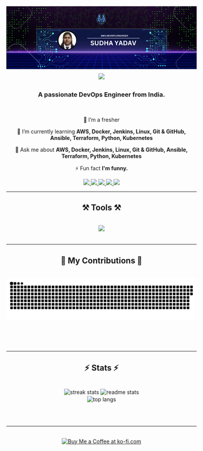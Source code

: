 <img align="right" src="https://github.com/sudhajobs0107/sudhajobs0107/blob/main/SUDHA%20YADAV%20banner.png" />

<h1 align="center">
    <img src="https://readme-typing-svg.herokuapp.com/?font=Righteous&size=35&center=true&vCenter=true&width=500&height=70&duration=4000&lines=Hi!+👋;+I'm+Sudha+Yadav!;" />
</h1>

<h3 align="center">A passionate DevOps Engineer from India.</h3>

<br/>

<div align="center">
 
 🔭 I’m a fresher
 
 🌱 I’m currently learning **AWS, Docker, Jenkins, Linux, Git & GitHub, Ansible, Terraform, Python, Kubernetes**

💬 Ask me about **AWS, Docker, Jenkins, Linux, Git & GitHub, Ansible, Terraform, Python, Kubernetes**

⚡ Fun fact **I'm funny.**

 </div>
 
<div align="center"> 
  <a href="mailto:sudhajobs0107@gmail.com">
    <img src="https://img.shields.io/badge/Gmail-333333?style=for-the-badge&logo=gmail&logoColor=red" />
  </a>
  <a href="https://www.linkedin.com/in/sudha-yadav-11703029b" target="_blank">
    <img src="https://img.shields.io/badge/LinkedIn-0077B5?style=for-the-badge&logo=linkedin&logoColor=white" target="_blank" />
  </a>
  <a href="https://sudhajobs0107.github.io/Portfolio/" target="_blank">
     <img src="https://img.shields.io/badge/Portfolio-FF5722?style=for-the-badge&logo=todoist&logoColor=white" target="_blank" />
  </a>
    <a href="https://twitter.com/SudhaYadav0107" target="_blank">
     <img src="https://img.shields.io/badge/Twitter-FF5722?style=for-the-badge&logo=twitter&logoColor=white" target="_blank" />
  </a>
    <a href="https://hashnode.com/@sudhayadav" target="_blank">
     <img src="https://img.shields.io/badge/Hashnode-FF5722?style=for-the-badge&logo=hashnode&logoColor=white" target="_blank" />
  </a>
</div>

 <hr/>
 
<h2 align="center">⚒️ Tools ⚒️</h2>
<br/>
<div align="center">
    <img src="https://skillicons.dev/icons?i=aws,docker,jenkins,git,github,kubernetes,grafana,prometheus,linux,bash scripting" /><br>
</div>

<br/>
<hr/>

<div align="center">
  <h2>🐍 My Contributions 🐍</h2>
  <br>
  <img alt="snake eating my contributions" src="https://raw.githubusercontent.com/sudhajobs0107/sudhajobs0107/output/github-contribution-grid-snake.svg" />
  
  <br/><br/><br/>
</div>

<hr/>

<h2 align="center">⚡ Stats ⚡</h2>
<br>
<div align=center>
  <img width=390 src="https://streak-stats.demolab.com/?user=sudhajobs0107&count_private=true&theme=react&border_radius=10" alt="streak stats"/>
  <img width=390 src="https://github-readme-stats.vercel.app/api?username=sudhajobs0107&show_icons=true&theme=react&rank_icon=github&border_radius=10" alt="readme stats" />
  <br/>
  <img width=325 align="center" src="https://github-readme-stats.vercel.app/api/top-langs/?username=sudhajobs0107&hide=HTML&langs_count=8&layout=compact&theme=react&border_radius=10&size_weight=0.5&count_weight=0.5&exclude_repo=github-readme-stats" alt="top langs" />
</div>

<br/><br/>

<hr/>

<br/>

<div align="center">
<a href='https://ko-fi.com/sudha' target='_blank'><img height='64' style='border:0px;height:64px;' src='https://storage.ko-fi.com/cdn/kofi1.png?v=3' border='0' alt='Buy Me a Coffee at ko-fi.com' /></a>
</div>

<br/>
